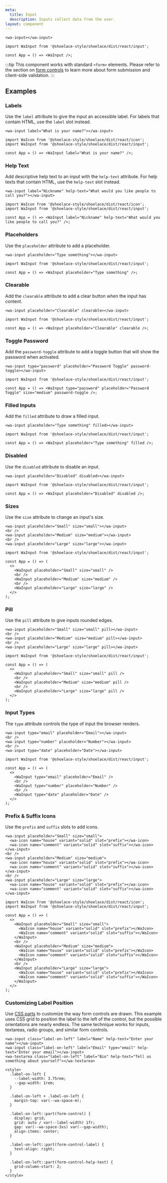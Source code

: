 ```yaml
---
meta:
  title: Input
  description: Inputs collect data from the user.
layout: component
---
```


```html:preview
<wa-input></wa-input>
```

```jsx:react
import WaInput from '@shoelace-style/shoelace/dist/react/input';

const App = () => <WaInput />;
```

:::tip
This component works with standard `<form>` elements. Please refer to the section on [form controls](/getting-started/form-controls) to learn more about form submission and client-side validation.
:::

## Examples

### Labels

Use the `label` attribute to give the input an accessible label. For labels that contain HTML, use the `label` slot instead.

```html:preview
<wa-input label="What is your name?"></wa-input>
```

```jsx:react
import WaIcon from '@shoelace-style/shoelace/dist/react/icon';
import WaInput from '@shoelace-style/shoelace/dist/react/input';

const App = () => <WaInput label="What is your name?" />;
```

### Help Text

Add descriptive help text to an input with the `help-text` attribute. For help texts that contain HTML, use the `help-text` slot instead.

```html:preview
<wa-input label="Nickname" help-text="What would you like people to call you?"></wa-input>
```

```jsx:react
import WaIcon from '@shoelace-style/shoelace/dist/react/icon';
import WaInput from '@shoelace-style/shoelace/dist/react/input';

const App = () => <WaInput label="Nickname" help-text="What would you like people to call you?" />;
```

### Placeholders

Use the `placeholder` attribute to add a placeholder.

```html:preview
<wa-input placeholder="Type something"></wa-input>
```

```jsx:react
import WaInput from '@shoelace-style/shoelace/dist/react/input';

const App = () => <WaInput placeholder="Type something" />;
```

### Clearable

Add the `clearable` attribute to add a clear button when the input has content.

```html:preview
<wa-input placeholder="Clearable" clearable></wa-input>
```

```jsx:react
import WaInput from '@shoelace-style/shoelace/dist/react/input';

const App = () => <WaInput placeholder="Clearable" clearable />;
```

### Toggle Password

Add the `password-toggle` attribute to add a toggle button that will show the password when activated.

```html:preview
<wa-input type="password" placeholder="Password Toggle" password-toggle></wa-input>
```

```jsx:react
import WaInput from '@shoelace-style/shoelace/dist/react/input';

const App = () => <WaInput type="password" placeholder="Password Toggle" size="medium" password-toggle />;
```

### Filled Inputs

Add the `filled` attribute to draw a filled input.

```html:preview
<wa-input placeholder="Type something" filled></wa-input>
```

```jsx:react
import WaInput from '@shoelace-style/shoelace/dist/react/input';

const App = () => <WaInput placeholder="Type something" filled />;
```

### Disabled

Use the `disabled` attribute to disable an input.

```html:preview
<wa-input placeholder="Disabled" disabled></wa-input>
```

```jsx:react
import WaInput from '@shoelace-style/shoelace/dist/react/input';

const App = () => <WaInput placeholder="Disabled" disabled />;
```

### Sizes

Use the `size` attribute to change an input's size.

```html:preview
<wa-input placeholder="Small" size="small"></wa-input>
<br />
<wa-input placeholder="Medium" size="medium"></wa-input>
<br />
<wa-input placeholder="Large" size="large"></wa-input>
```

```jsx:react
import WaInput from '@shoelace-style/shoelace/dist/react/input';

const App = () => (
  <>
    <WaInput placeholder="Small" size="small" />
    <br />
    <WaInput placeholder="Medium" size="medium" />
    <br />
    <WaInput placeholder="Large" size="large" />
  </>
);
```

### Pill

Use the `pill` attribute to give inputs rounded edges.

```html:preview
<wa-input placeholder="Small" size="small" pill></wa-input>
<br />
<wa-input placeholder="Medium" size="medium" pill></wa-input>
<br />
<wa-input placeholder="Large" size="large" pill></wa-input>
```

```jsx:react
import WaInput from '@shoelace-style/shoelace/dist/react/input';

const App = () => (
  <>
    <WaInput placeholder="Small" size="small" pill />
    <br />
    <WaInput placeholder="Medium" size="medium" pill />
    <br />
    <WaInput placeholder="Large" size="large" pill />
  </>
);
```

### Input Types

The `type` attribute controls the type of input the browser renders.

```html:preview
<wa-input type="email" placeholder="Email"></wa-input>
<br />
<wa-input type="number" placeholder="Number"></wa-input>
<br />
<wa-input type="date" placeholder="Date"></wa-input>
```

```jsx:react
import WaInput from '@shoelace-style/shoelace/dist/react/input';

const App = () => (
  <>
    <WaInput type="email" placeholder="Email" />
    <br />
    <WaInput type="number" placeholder="Number" />
    <br />
    <WaInput type="date" placeholder="Date" />
  </>
);
```

### Prefix & Suffix Icons

Use the `prefix` and `suffix` slots to add icons.

```html:preview
<wa-input placeholder="Small" size="small">
  <wa-icon name="house" variant="solid" slot="prefix"></wa-icon>
  <wa-icon name="comment" variant="solid" slot="suffix"></wa-icon>
</wa-input>
<br />
<wa-input placeholder="Medium" size="medium">
  <wa-icon name="house" variant="solid" slot="prefix"></wa-icon>
  <wa-icon name="comment" variant="solid" slot="suffix"></wa-icon>
</wa-input>
<br />
<wa-input placeholder="Large" size="large">
  <wa-icon name="house" variant="solid" slot="prefix"></wa-icon>
  <wa-icon name="comment" variant="solid" slot="suffix"></wa-icon>
</wa-input>
```

```jsx:react
import WaIcon from '@shoelace-style/shoelace/dist/react/icon';
import WaInput from '@shoelace-style/shoelace/dist/react/input';

const App = () => (
  <>
    <WaInput placeholder="Small" size="small">
      <WaIcon name="house" variant="solid" slot="prefix"></WaIcon>
      <WaIcon name="comment" variant="solid" slot="suffix"></WaIcon>
    </WaInput>
    <br />
    <WaInput placeholder="Medium" size="medium">
      <WaIcon name="house" variant="solid" slot="prefix"></WaIcon>
      <WaIcon name="comment" variant="solid" slot="suffix"></WaIcon>
    </WaInput>
    <br />
    <WaInput placeholder="Large" size="large">
      <WaIcon name="house" variant="solid" slot="prefix"></WaIcon>
      <WaIcon name="comment" variant="solid" slot="suffix"></WaIcon>
    </WaInput>
  </>
);
```

### Customizing Label Position

Use [CSS parts](#css-parts) to customize the way form controls are drawn. This example uses CSS grid to position the label to the left of the control, but the possible orientations are nearly endless. The same technique works for inputs, textareas, radio groups, and similar form controls.

```html:preview
<wa-input class="label-on-left" label="Name" help-text="Enter your name"></wa-input>
<wa-input class="label-on-left" label="Email" type="email" help-text="Enter your email"></wa-input>
<wa-textarea class="label-on-left" label="Bio" help-text="Tell us something about yourself"></wa-textarea>

<style>
  .label-on-left {
    --label-width: 3.75rem;
    --gap-width: 1rem;
  }

  .label-on-left + .label-on-left {
    margin-top: var(--wa-space-m);
  }

  .label-on-left::part(form-control) {
    display: grid;
    grid: auto / var(--label-width) 1fr;
    gap: var(--wa-space-3xs) var(--gap-width);
    align-items: center;
  }

  .label-on-left::part(form-control-label) {
    text-align: right;
  }

  .label-on-left::part(form-control-help-text) {
    grid-column-start: 2;
  }
</style>
```
